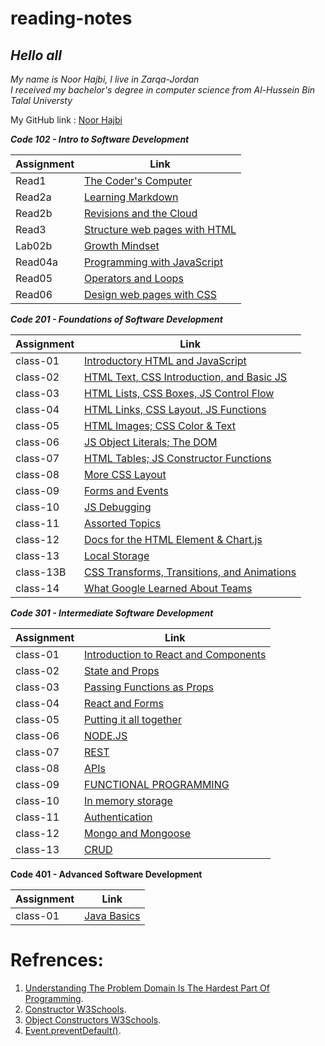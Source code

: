 # reading-notes


## *Hello all*

*My name is Noor Hajbi, I live in Zarqa-Jordan*  
*I received my bachelor's degree in computer science from Al-Hussein Bin Talal Universty*  

My GitHub link : [Noor Hajbi](https://github.com/NoorHajbi)

***Code 102 - Intro to Software Development***

| Assignment |             Link                             |
| -----------|----------------------------------------------|
|  Read1     | [The Coder's Computer](102/read1.md)         |
|  Read2a    | [Learning Markdown](102/read02a.md)          |
|  Read2b    | [Revisions and the Cloud](102/read02b.md)    |
|  Read3     | [Structure web pages with HTML](102/read3.md)|
|  Lab02b    | [Growth Mindset](102/lab02b.md)              |
|  Read04a   | [Programming with JavaScript](102/read04a.md)|
|  Read05    | [Operators and Loops](102/read05.md)         |
|  Read06    | [Design web pages with CSS](102/read06.md)   |  
  
***Code 201 - Foundations of Software Development***  

| Assignment |             Link                                              |
| -----------|---------------------------------------------------------------|
|  class-01  |[Introductory HTML and JavaScript](201/class-01.md)            |
|  class-02  |[HTML Text, CSS Introduction, and Basic JS](201/class-02.md)   |
|  class-03  |[HTML Lists, CSS Boxes, JS Control Flow](201/class-03.md)      |
|  class-04  |[HTML Links, CSS Layout, JS Functions](201/class-04.md)        |
|  class-05  |[HTML Images; CSS Color & Text](201/class-05.md)               |
|  class-06  |[JS Object Literals; The DOM](201/class-06.md)                 |
|  class-07  |[HTML Tables; JS Constructor Functions](201/class-07.md)       |
|  class-08  |[           More CSS Layout   ](201/class-08.md)               |
|  class-09  |[           Forms and Events  ](201/class-09.md)               |
|  class-10  |[           JS Debugging      ](201/class-10.md)               |
|  class-11  |[           Assorted Topics   ](201/class-11.md)               |
|  class-12  |[Docs for the HTML Element & Chart.js](201/class-12.md)        |
|  class-13  |[        Local Storage        ](201/class-13.md)               |
| class-13B  |[CSS Transforms, Transitions, and Animations](201/class-13b.md)|
|  class-14  |[What Google Learned About Teams](201/class-14.md)             |

   
***Code 301 - Intermediate Software Development***   
 

| Assignment |             Link                                          |
| -----------|-----------------------------------------------------------|
|  class-01  |[Introduction to React and Components](301/class01.md)     |
|  class-02  |[State and Props](301/class02.md)                          |
|  class-03  |[Passing Functions as Props](301/class03.md)               |
|  class-04  |[React and Forms](301/class04.md)                          |
|  class-05  |[Putting it all together](301/class05.md)                  |
|  class-06  |[NODE.JS](301/class06.md)                                  |
|  class-07  |[REST](301/class07.md)                                     |
|  class-08  |[APIs](301/class08.md)                                     |
|  class-09  |[FUNCTIONAL PROGRAMMING](301/class09.md)                   |
|  class-10  |[In memory storage](301/class10.md)                        |
|  class-11  |[Authentication](301/class11.md)                           |
|  class-12  |[Mongo and Mongoose](301/class12.md)                       |   
|  class-13  |[CRUD](301/class13.md)                                     |   

**Code 401 - Advanced Software Development**  
  
| Assignment |             Link                                          |
| -----------|-----------------------------------------------------------|
|  class-01  | [ Java Basics](401/class01.md)                            |  
  
# Refrences:
1. [Understanding The Problem Domain Is The Hardest Part Of Programming](https://simpleprogrammer.com/understanding-the-problem-domain-is-the-hardest-part-of-programming).
2. [Constructor W3Schools](https://www.w3schools.com/jsref/jsref_constructor_class.asp).
3. [Object Constructors W3Schools](https://www.w3schools.com/js/js_object_constructors.asp).
4. [Event.preventDefault()](https://developer.mozilla.org/en-US/docs/Web/API/Event/preventDefault).
